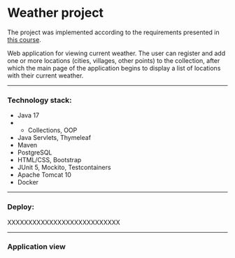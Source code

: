 # Weather project
The project was implemented according to the requirements presented in [this course](https://zhukovsd.github.io/java-backend-learning-course/Projects/WeatherViewer/).

Web application for viewing current weather. The user can register and add one or more locations (cities, villages, other points) to the collection, after which the main page of the application begins to display a list of locations with their current weather.

---
### Technology stack:
+ Java 17
+ + Collections, OOP
+ Java Servlets, Thymeleaf
+ Maven
+ PostgreSQL
+ HTML/CSS, Bootstrap
+ JUnit 5, Mockito, Testcontainers
+ Apache Tomcat 10
+ Docker

___
### Deploy:
XXXXXXXXXXXXXXXXXXXXXXXXXXX
___
### Application view
